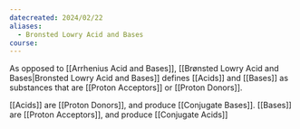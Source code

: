 ```yaml
---
datecreated: 2024/02/22
aliases:
  - Bronsted Lowry Acid and Bases
course:
---
```

As opposed to [[Arrhenius Acid and Bases]], [[Brønsted Lowry Acid and Bases|Bronsted Lowry Acid and Bases]] defines [[Acids]] and [[Bases]] as substances that are [[Proton Acceptors]] or [[Proton Donors]]. 

[[Acids]] are [[Proton Donors]], and produce [[Conjugate Bases]].
[[Bases]] are [[Proton Acceptors]], and produce [[Conjugate Acids]]

